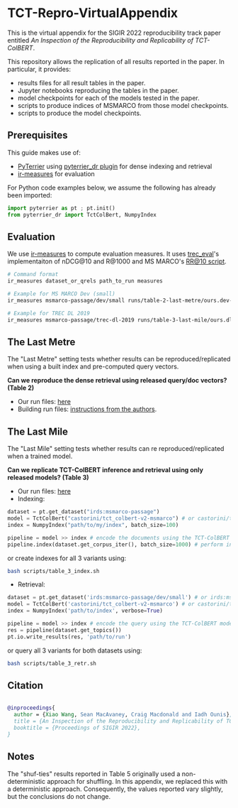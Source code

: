 # TCT-Repro-VirtualAppendix

This is the virtual appendix for the SIGIR 2022 reproducibility track paper entitled *An Inspection of the Reproducibility and Replicability of TCT-ColBERT*.

This repository allows the replication of all results reported in the paper. In particular, it provides:
 - results files for all result tables in the paper.
 - Jupyter notebooks reproducing the tables in the paper.
 - model checkpoints for each of the models tested in the paper.
 - scripts to produce indices of MSMARCO from those model checkpoints.
 - scripts to produce the model checkpoints.

## Prerequisites

This guide makes use of:
 - [PyTerrier](https://github.com/terrier-org/pyterrier) using [pyterrier_dr plugin](https://github.com/terrierteam/pyterrier_dr) for dense indexing and retrieval
 - [ir-measures](https://ir-measur.es/) for evaluation

For Python code examples below, we assume the following has already been imported:
```python
import pyterrier as pt ; pt.init()
from pyterrier_dr import TctColBert, NumpyIndex
```

## Evaluation

We use [ir-measures](https://ir-measur.es/) to compute evaluation measures. It uses [trec_eval](https://github.com/usnistgov/trec_eval)'s implementaiton of nDCG@10 and R@1000 and MS MARCO's [RR@10 script](https://github.com/microsoft/MSMARCO-Passage-Ranking/blob/master/ms_marco_eval.py).

```bash
# Command format
ir_measures dataset_or_qrels path_to_run measures

# Example for MS MARCO Dev (small)
ir_measures msmarco-passage/dev/small runs/table-2-last-metre/ours.dev-sm.tct-colbert.run.gz RR@10 R@1000

# Example for TREC DL 2019
ir_measures msmarco-passage/trec-dl-2019 runs/table-3-last-mile/ours.dl19.tct-colbert.run.gz nDCG@10 R@1000
```

## The Last Metre

The "Last Metre" setting tests whether results can be reproduced/replicated when using a built index and pre-computed query vectors.

**Can we reproduce the dense retrieval using released query/doc vectors? (Table 2)**

 - Our run files: [here](runs/table-2-last-metre)
 - Building run files: [instructions from the authors](https://github.com/castorini/pyserini/blob/master/docs/experiments-tct_colbert-v2.md).

## The Last Mile

The "Last Mile" setting tests whether results can re reproduced/replicated when a trained model.

**Can we replicate TCT-ColBERT inference and retrieval using only released models? (Table 3)**

 - Our run files: [here](runs/table-3-last-mile)
 - Indexing:

```python
dataset = pt.get_dataset("irds:msmarco-passage")
model = TctColBert("castorini/tct_colbert-v2-msmarco") # or castorini/tct_colbert-v2-hn-msmarco or castorini/tct_colbert-v2-hnp-msmarco
index = NumpyIndex("path/to/my/index", batch_size=100)

pipeline = model >> index # encode the documents using the TCT-ColBERT model and pass the results to the dense index
pipeline.index(dataset.get_corpus_iter(), batch_size=1000) # perform indexing (this will take time)
```

or create indexes for all 3 variants using:

```bash
bash scripts/table_3_index.sh
```

 - Retrieval:

```python
dataset = pt.get_dataset('irds:msmarco-passage/dev/small') # or irds:msmarco-passage/trec-dl-2019/judged
model = TctColBert('castorini/tct_colbert-v2-msmarco') # or castorini/tct_colbert-v2-hn-msmarco or castorini/tct_colbert-v2-hnp-msmarco
index = NumpyIndex('path/to/index', verbose=True)

pipeline = model >> index # encode the query using the TCT-ColBERT model and query the dense index
res = pipeline(dataset.get_topics())
pt.io.write_results(res, 'path/to/run')
```

or query all 3 variants for both datasets using:

```bash
bash scripts/table_3_retr.sh
```

## Citation

```bibtex

@inproceedings{
  author = {Xiao Wang, Sean MacAvaney, Craig Macdonald and Iadh Ounis},
  title = {An Inspection of the Reproducibility and Replicability of TCT-ColBERT},
  booktitle = {Proceedings of SIGIR 2022},
}
```

## Notes

The "shuf-ties" results reported in Table 5 originally used a non-deterministic approach for shuffling. In this appendix, we replaced this with a deterministic
approach. Consequently, the values reported vary slightly, but the conclusions do not change.
